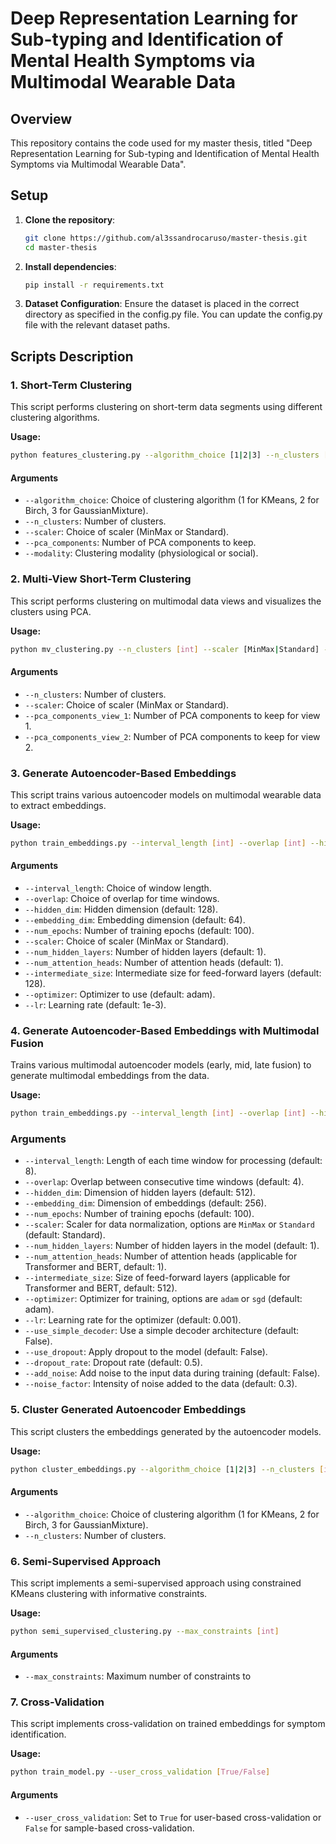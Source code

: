 # Deep Representation Learning for Sub-typing and Identification of Mental Health Symptoms via Multimodal Wearable Data

## Overview
This repository contains the code used for my master thesis, titled "Deep Representation Learning for Sub-typing and Identification of Mental Health Symptoms via Multimodal Wearable Data". 
## Setup
1. **Clone the repository**:
    ```bash
    git clone https://github.com/al3ssandrocaruso/master-thesis.git
    cd master-thesis
    ```

2. **Install dependencies**:
    ```bash
    pip install -r requirements.txt
    ```
3. **Dataset Configuration**:
Ensure the dataset is placed in the correct directory as specified in the config.py file. You can update the config.py file with the relevant dataset paths.
## Scripts Description

### 1. Short-Term Clustering
This script performs clustering on short-term data segments using different clustering algorithms.

**Usage:**
```bash
python features_clustering.py --algorithm_choice [1|2|3] --n_clusters [int] --scaler [MinMax|Standard] --pca_components [int] --modality [physiological|social]
```
#### Arguments
- `--algorithm_choice`: Choice of clustering algorithm (1 for KMeans, 2 for Birch, 3 for GaussianMixture).
- `--n_clusters`: Number of clusters.
- `--scaler`: Choice of scaler (MinMax or Standard).
- `--pca_components`: Number of PCA components to keep.
- `--modality`: Clustering modality (physiological or social).

### 2. Multi-View Short-Term Clustering
This script performs clustering on multimodal data views and visualizes the clusters using PCA.

**Usage:**
```bash
python mv_clustering.py --n_clusters [int] --scaler [MinMax|Standard] --pca_components_view_1 [int] --pca_components_view_2 [int]
```
#### Arguments
- `--n_clusters`: Number of clusters.
- `--scaler`: Choice of scaler (MinMax or Standard).
- `--pca_components_view_1`: Number of PCA components to keep for view 1.
- `--pca_components_view_2`: Number of PCA components to keep for view 2.


### 3. Generate Autoencoder-Based Embeddings
This script trains various autoencoder models on multimodal wearable data to extract embeddings.

**Usage:**
```bash
python train_embeddings.py --interval_length [int] --overlap [int] --hidden_dim [int] --embedding_dim [int] --num_epochs [int] --scaler [MinMax|Standard] --num_hidden_layers [int] --num_attention_heads [int] --intermediate_size [int] --optimizer [adam|sgd] --lr [float]
```
#### Arguments
- `--interval_length`: Choice of window length.
- `--overlap`: Choice of overlap for time windows.
- `--hidden_dim`: Hidden dimension (default: 128).
- `--embedding_dim`: Embedding dimension (default: 64).
- `--num_epochs`: Number of training epochs (default: 100).
- `--scaler`: Choice of scaler (MinMax or Standard).
- `--num_hidden_layers`: Number of hidden layers (default: 1).
- `--num_attention_heads`: Number of attention heads (default: 1).
- `--intermediate_size`: Intermediate size for feed-forward layers (default: 128).
- `--optimizer`: Optimizer to use (default: adam).
- `--lr`: Learning rate (default: 1e-3).

### 4. Generate Autoencoder-Based Embeddings with Multimodal Fusion
Trains various multimodal autoencoder models (early, mid, late fusion) to generate multimodal embeddings from the data.

**Usage:**
```bash
python train_embeddings.py --interval_length [int] --overlap [int] --hidden_dim [int] --embedding_dim [int] --num_epochs [int] --scaler [MinMax|Standard] --num_hidden_layers [int] --num_attention_heads [int] --intermediate_size [int] --optimizer [adam|sgd] --lr [float] [--use_simple_decoder] [--use_dropout] [--dropout_rate [float]] [--add_noise] [--noise_factor [float]]
```

### Arguments
- `--interval_length`: Length of each time window for processing (default: 8).
- `--overlap`: Overlap between consecutive time windows (default: 4).
- `--hidden_dim`: Dimension of hidden layers (default: 512).
- `--embedding_dim`: Dimension of embeddings (default: 256).
- `--num_epochs`: Number of training epochs (default: 100).
- `--scaler`: Scaler for data normalization, options are `MinMax` or `Standard` (default: Standard).
- `--num_hidden_layers`: Number of hidden layers in the model (default: 1).
- `--num_attention_heads`: Number of attention heads (applicable for Transformer and BERT, default: 1).
- `--intermediate_size`: Size of feed-forward layers (applicable for Transformer and BERT, default: 512).
- `--optimizer`: Optimizer for training, options are `adam` or `sgd` (default: adam).
- `--lr`: Learning rate for the optimizer (default: 0.001).
- `--use_simple_decoder`: Use a simple decoder architecture (default: False).
- `--use_dropout`: Apply dropout to the model (default: False).
- `--dropout_rate`: Dropout rate (default: 0.5).
- `--add_noise`: Add noise to the input data during training (default: False).
- `--noise_factor`: Intensity of noise added to the data (default: 0.3).

### 5. Cluster Generated Autoencoder Embeddings
This script clusters the embeddings generated by the autoencoder models.

**Usage:**
```bash
python cluster_embeddings.py --algorithm_choice [1|2|3] --n_clusters [int]
```
#### Arguments
- `--algorithm_choice`: Choice of clustering algorithm (1 for KMeans, 2 for Birch, 3 for GaussianMixture).
- `--n_clusters`: Number of clusters.

### 6. Semi-Supervised Approach
This script implements a semi-supervised approach using constrained KMeans clustering with informative constraints.

**Usage:**
```bash
python semi_supervised_clustering.py --max_constraints [int]
```
#### Arguments
- `--max_constraints`: Maximum number of constraints to
### 7.  Cross-Validation
This script implements cross-validation on trained embeddings for symptom identification.

**Usage:**
```bash
python train_model.py --user_cross_validation [True/False]
```
#### Arguments
- `--user_cross_validation`: Set to `True` for user-based cross-validation or `False` for sample-based cross-validation.

